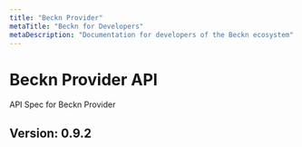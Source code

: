```yaml
---
title: "Beckn Provider"
metaTitle: "Beckn for Developers"
metaDescription: "Documentation for developers of the Beckn ecosystem"
---
```


# Beckn Provider API
API Spec for Beckn Provider

## Version: 0.9.2
